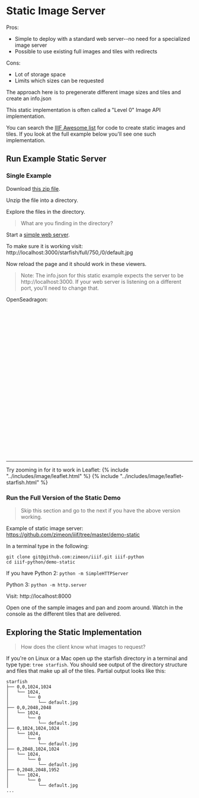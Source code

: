 # Static Image Server

Pros:
- Simple to deploy with a standard web server--no need for a specialized image server
- Possible to use existing full images and tiles with redirects

Cons:
- Lot of storage space
- Limits which sizes can be requested

The approach here is to pregenerate different image sizes and tiles and create an info.json

This static implementation is often called a "Level 0" Image API implementation.

You can search the [IIIF Awesome list](https://github.com/IIIF/awesome-iiif) for code to create static images and tiles. If you look at the full example below you'll see one such implementation.

## Run Example Static Server

### Single Example

Download <a href="../assets/starfish.zip" target="_blank">this zip file</a>.

Unzip the file into a directory.

Explore the files in the directory.

> What are you finding in the directory?

Start a [simple web server](../preparation/web-server.md).

To make sure it is working visit: http://localhost:3000/starfish/full/750,/0/default.jpg

Now reload the page and it should work in these viewers.

> Note: The info.json for this static example expects the server to be http://localhost:3000. If your web server is listening on a different port, you'll need to change that.

OpenSeadragon:
<!-- #todo:580 move OSD to separate include files -->
<script src="https://cdnjs.cloudflare.com/ajax/libs/openseadragon/2.3.0/openseadragon.min.js"></script>
<div id="osd" style="width:100%;height:400px;"></div>
<script>
OpenSeadragon({
        id: "osd",
        prefixUrl: "https://cdnjs.cloudflare.com/ajax/libs/openseadragon/2.3.0/images/",
        tileSources: "http://localhost:3000/starfish/info.json"
    });
</script>

---

Try zooming in for it to work in Leaflet:
{% include "../includes/image/leaflet.html" %}
{% include "../includes/image/leaflet-starfish.html" %}

<!-- #todoplus:0 Do I need more instructions here for starting the web server? -->

### Run the Full Version of the Static Demo

> Skip this section and go to the next if you have the above version working.

Example of static image server:
https://github.com/zimeon/iiif/tree/master/demo-static

In a terminal type in the following:

```
git clone git@github.com:zimeon/iiif.git iiif-python
cd iiif-python/demo-static
```

If you have Python 2:
`python -m SimpleHTTPServer`

Python 3:
`python -m http.server`

Visit: http://localhost:8000

Open one of the sample images and pan and zoom around. Watch in the console as the different tiles that are delivered.

## Exploring the Static Implementation

> How does the client know what images to request?

If you're on Linux or a Mac open up the starfish directory in a terminal and type type: `tree starfish`. You should see output of the directory structure and files that make up all of the tiles. Partial output looks like this:

```
starfish
├── 0,0,1024,1024
│   └── 1024,
│       └── 0
│           └── default.jpg
├── 0,0,2048,2048
│   └── 1024,
│       └── 0
│           └── default.jpg
├── 0,1024,1024,1024
│   └── 1024,
│       └── 0
│           └── default.jpg
├── 0,2048,1024,1024
│   └── 1024,
│       └── 0
│           └── default.jpg
├── 0,2048,2048,1952
│   └── 1024,
│       └── 0
│           └── default.jpg
...
```

